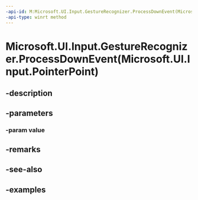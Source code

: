 ```yaml
---
-api-id: M:Microsoft.UI.Input.GestureRecognizer.ProcessDownEvent(Microsoft.UI.Input.PointerPoint)
-api-type: winrt method
---
```


# Microsoft.UI.Input.GestureRecognizer.ProcessDownEvent(Microsoft.UI.Input.PointerPoint)

<!--
public void ProcessDownEvent (Microsoft.UI.Input.PointerPoint value);
-->


## -description

## -parameters

### -param value

## -remarks

## -see-also

## -examples


